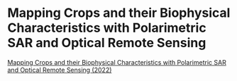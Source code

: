 
# Mapping Crops and their Biophysical Characteristics with Polarimetric SAR and Optical Remote Sensing

[Mapping Crops and their Biophysical Characteristics with Polarimetric SAR and Optical Remote Sensing (2022)](https://appliedsciences.nasa.gov/join-mission/training/english/arset-mapping-crops-and-their-biophysical-characteristics)